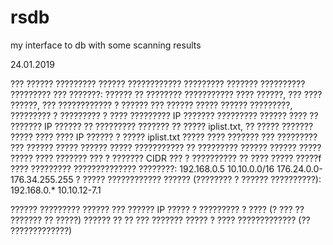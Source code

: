 # rsdb
my interface to db with some scanning results

24.01.2019

??? ?????? ????????? ?????? ???????????? ????????? ??????? ?????????? ????????? ??? ???????: ?????? ?? ???????? ??????????? ???? ??????, ??? ???? ??????, ??? ???????????? ? ??????
??? ?????? ????? ?????? ?????????, ????????? ? ????????? ? ???? ????????? IP ???????
????????? ?????? ???? ?? ???????
IP ?????? ?? ????????? ??????? ?? ????? iplist.txt, ?? ????? ??????? ????? ???? ????
IP ?????? ? ????? iplist.txt ????? ???? ??????? ??? ????????? ??? ?????? ?????
?????? ????? ??????????? ?? ????????? ??????
?????? ????? ????? ???? ??????? ??? ? ??????? CIDR ??? ? ??????????
?? ???? ????? ?????f ???? ????????? ?????????????? ????????:
192.168.0.5
10.10.0.0/16
176.24.0.0-176.34.255.255
? ????? ???????????? ?????? (???????? ? ?????? ??????????):
192.168.0.*
10.10.12-7.1

?????? ????????? ?????? ??? ?????? IP ????? ? ????????? ? ???? (? ??? ?? ??????? ?? ?????) ?????? ?? ?? ??? ??????? ????? ? ???? ????????????? (?? ?????????????)
